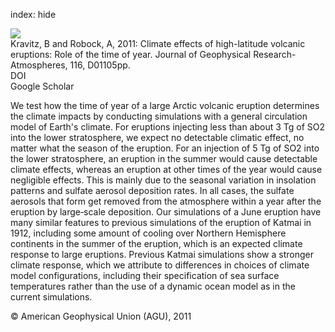 index: hide

<div class="Citation">
    <div class="Citation-thumb CitationThumb-linked"  data-href="https://doi.org/10.1029/2010jd014448">
      <img src="https://static.claimspace.cloud/climate-study-static/refs/thumbs/8/Kravitz_and_Robock_2011-thumb.png" />
    </div>

  <div class="Citation-body">
    <div class="Citation-text">Kravitz, B and Robock, A, 2011: Climate effects of high-latitude volcanic eruptions: Role of the time of year. <span class="Article-journal">Journal of Geophysical Research-Atmospheres, </span><span class="Article-volume">116, </span>D01105pp.</div>
    <div class="Citation-links">
      <div class="CitationLink" data-href="https://doi.org/10.1029/2010jd014448">
        <div class="CitationLink-icon CitationLink-Doi"></div>
        <div class="CitationLink-text">DOI</div>
      </div>
      <div class="CitationLink" data-href="https://scholar.google.com/scholar?q=10.1029/2010jd014448">
        <div class="CitationLink-icon CitationLink-Scholar"></div>
        <div class="CitationLink-text">Google Scholar</div>
      </div>
    </div>
  </div>
</div>

We test how the time of year of a large Arctic volcanic eruption determines the climate impacts by conducting simulations with a general circulation model of Earth's climate. For eruptions injecting less than about 3 Tg of SO2 into the lower stratosphere, we expect no detectable climatic effect, no matter what the season of the eruption. For an injection of 5 Tg of SO2 into the lower stratosphere, an eruption in the summer would cause detectable climate effects, whereas an eruption at other times of the year would cause negligible effects. This is mainly due to the seasonal variation in insolation patterns and sulfate aerosol deposition rates. In all cases, the sulfate aerosols that form get removed from the atmosphere within a year after the eruption by large‐scale deposition. Our simulations of a June eruption have many similar features to previous simulations of the eruption of Katmai in 1912, including some amount of cooling over Northern Hemisphere continents in the summer of the eruption, which is an expected climate response to large eruptions. Previous Katmai simulations show a stronger climate response, which we attribute to differences in choices of climate model configurations, including their specification of sea surface temperatures rather than the use of a dynamic ocean model as in the current simulations.

<div class="Citation-copy">
&copy; American Geophysical Union (AGU), 2011
</div>